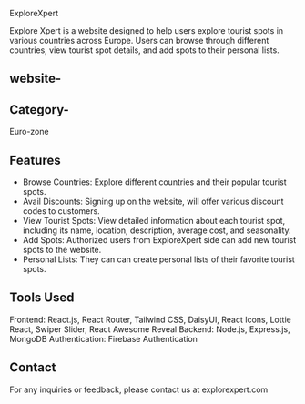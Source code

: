 ExploreXpert

Explore Xpert is a website designed to help users explore tourist spots in various countries across Europe. Users can browse through different countries, view tourist spot details, and add spots to their personal lists.

## website-

## Category-
Euro-zone

## Features

* Browse Countries: Explore different countries and their popular tourist spots.
* Avail Discounts: Signing up on the website, will offer various discount codes to customers.
* View Tourist Spots: View detailed information about each tourist spot, including its name, location, description, average cost, and seasonality.
* Add Spots: Authorized users from ExploreXpert side can add new tourist spots to the website.
* Personal Lists: They can can create personal lists of their favorite tourist spots.

## Tools Used

Frontend: React.js, React Router, Tailwind CSS, DaisyUI, React Icons, Lottie React, Swiper Slider, React Awesome Reveal
Backend: Node.js, Express.js, MongoDB
Authentication: Firebase Authentication

## Contact

For any inquiries or feedback, please contact us at explorexpert.com
